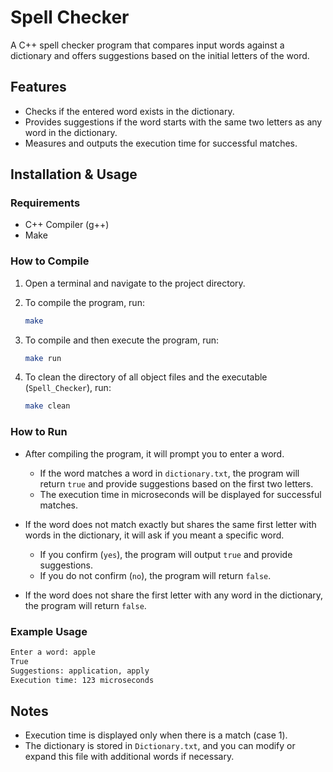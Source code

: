 # Spell Checker

A C++ spell checker program that compares input words against a dictionary and offers suggestions based on the initial letters of the word.

## Features
- Checks if the entered word exists in the dictionary.
- Provides suggestions if the word starts with the same two letters as any word in the dictionary.
- Measures and outputs the execution time for successful matches.

## Installation & Usage

### Requirements
- C++ Compiler (g++)
- Make

### How to Compile

1. Open a terminal and navigate to the project directory.
2. To compile the program, run:
   ```bash
   make
   ```

3. To compile and then execute the program, run:
   ```bash
   make run
   ```

4. To clean the directory of all object files and the executable (`Spell_Checker`), run:
   ```bash
   make clean
   ```

### How to Run

- After compiling the program, it will prompt you to enter a word.
  
  - If the word matches a word in `dictionary.txt`, the program will return `true` and provide suggestions based on the first two letters.
  - The execution time in microseconds will be displayed for successful matches.
  
- If the word does not match exactly but shares the same first letter with words in the dictionary, it will ask if you meant a specific word.
  
  - If you confirm (`yes`), the program will output `true` and provide suggestions.
  - If you do not confirm (`no`), the program will return `false`.

- If the word does not share the first letter with any word in the dictionary, the program will return `false`.

### Example Usage
```bash
Enter a word: apple
True
Suggestions: application, apply
Execution time: 123 microseconds
```

## Notes

- Execution time is displayed only when there is a match (case 1).
- The dictionary is stored in `Dictionary.txt`, and you can modify or expand this file with additional words if necessary.
